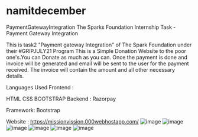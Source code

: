 # namitdecember
PaymentGatewayIntegration
The Sparks Foundation Internship Task - Payment Gateway Integration

This is task2 "Payment gateway Integration" of The Spark Foundation under their #GRIPJULY21 Program This is a Simple Donation Website to the poor one's.You can Donate as much as you can. Once the payment is done and invoice will be generated and email will be sent to the user for the payment received. The invoice will contain the amount and all other necessary details.

Languages Used
Frontend :

HTML
CSS
BOOTSTRAP
Backend : Razorpay

Framework: Bootstrap

Website : https://missionvission.000webhostapp.com/
![image](https://user-images.githubusercontent.com/95482586/146923012-2775fc1f-057c-4684-ad1d-7a3a9f3c0375.png)
![image](https://user-images.githubusercontent.com/95482586/146923089-40d490bd-21a3-4305-9a79-b79b334b0409.png)
![image](https://user-images.githubusercontent.com/95482586/146923142-fd78ad62-d881-4182-803f-f1bf091d57b6.png)
![image](https://user-images.githubusercontent.com/95482586/146923163-3e68e719-072d-4993-80fd-edc22dcd2ab5.png)
![image](https://user-images.githubusercontent.com/95482586/146923172-70f79f2b-4b73-4d51-9356-29687cbbe471.png)
![image](https://user-images.githubusercontent.com/95482586/146923779-0559bbad-a6b9-497d-beb7-0259575b9ccd.png)




